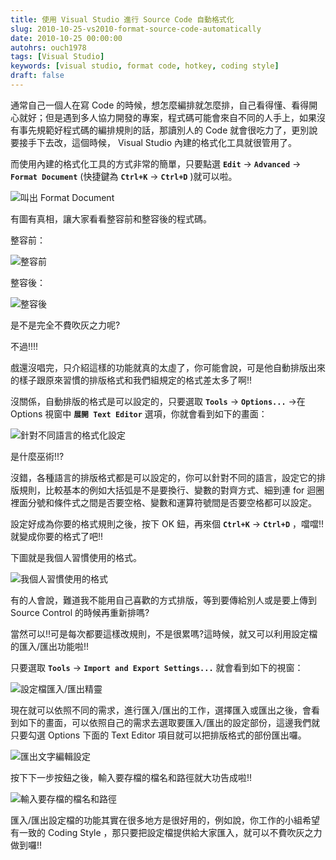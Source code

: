 ```yaml
---
title: 使用 Visual Studio 進行 Source Code 自動格式化
slug: 2010-10-25-vs2010-format-source-code-automatically
date: 2010-10-25 00:00:00
autohrs: ouch1978
tags: [Visual Studio]
keywords: [visual studio, format code, hotkey, coding style]
draft: false
---
```


通常自己一個人在寫 Code 的時候，想怎麼編排就怎麼排，自己看得懂、看得開心就好；但是遇到多人協力開發的專案，程式碼可能會來自不同的人手上，如果沒有事先規範好程式碼的編排規則的話，那讀別人的 Code 就會很吃力了，更別說要接手下去改，這個時候， Visual Studio 內建的格式化工具就很管用了。

<!--truncate-->

而使用內建的格式化工具的方式非常的簡單，只要點選 **`Edit`** -> **`Advanced`** -> **`Format Document`** (快捷鍵為 **`Ctrl+K`** -> **`Ctrl+D`** )就可以啦。

![叫出 Format Document](format-document.png "叫出 Format Document")

有圖有真相，讓大家看看整容前和整容後的程式碼。

整容前：

![整容前](before-formatting.png "整容前")

整容後：

![整容後](after-formatting.png "整容後")

是不是完全不費吹灰之力呢?

不過!!!!

戲還沒唱完，只介紹這樣的功能就真的太虛了，你可能會說，可是他自動排版出來的樣子跟原來習慣的排版格式和我們組規定的格式差太多了啊!!

沒關係，自動排版的格式是可以設定的，只要選取 **`Tools`** -> **`Options...`** ->在 Options 視窗中 **`展開 Text Editor`** 選項，你就會看到如下的畫面：

![針對不同語言的格式化設定](formatting-options-for-different-languages.png "針對不同語言的格式化設定")

是什麼巫術!!?

沒錯，各種語言的排版格式都是可以設定的，你可以針對不同的語言，設定它的排版規則，比較基本的例如大括弧是不是要換行、變數的對齊方式、細到連 for 迴圈裡面分號和條件式之間是否要空格、變數和運算符號間是否要空格都可以設定。

設定好成為你要的格式規則之後，按下 OK 鈕，再來個 **`Ctrl+K`** -> **`Ctrl+D`** ，噹噹!!就變成你要的格式了吧!!

下圖就是我個人習慣使用的格式。

![我個人習慣使用的格式](my-coding-style.png "我個人習慣使用的格式")

有的人會說，難道我不能用自己喜歡的方式排版，等到要傳給別人或是要上傳到 Source Control 的時候再重新排嗎?

當然可以!!可是每次都要這樣改規則，不是很累嗎?這時候，就又可以利用設定檔的匯入/匯出功能啦!!

只要選取 **`Tools`** -> **`Import and Export Settings...`** 就會看到如下的視窗：

![設定檔匯入/匯出精靈](import-and-export-settings-wizard.png "設定檔匯入/匯出精靈")

現在就可以依照不同的需求，進行匯入/匯出的工作，選擇匯入或匯出之後，會看到如下的畫面，可以依照自己的需求去選取要匯入/匯出的設定部份，這邊我們就只要勾選 Options 下面的 Text Editor 項目就可以把排版格式的部份匯出囉。

![匯出文字編輯設定](export-text-editor-settings.png "匯出文字編輯設定")

按下下一步按鈕之後，輸入要存檔的檔名和路徑就大功告成啦!!

![輸入要存檔的檔名和路徑](input-filename-for-export.png "輸入要存檔的檔名和路徑")

匯入/匯出設定檔的功能其實在很多地方是很好用的，例如說，你工作的小組希望有一致的 Coding Style ，那只要把設定檔提供給大家匯入，就可以不費吹灰之力做到囉!!
